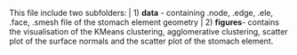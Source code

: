 This file include two subfolders: 
| 1) **data** - containing .node, .edge, .ele, .face, .smesh file of the stomach element geometry
| 2) **figures**- contains the visualisation of the KMeans clustering, agglomerative clustering, scatter plot of the surface normals and the scatter plot of the stomach element.
